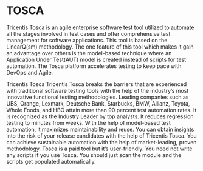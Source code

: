 # TOSCA
Tricentis Tosca is an agile enterprise software test tool utilized to automate all the stages involved in test cases and offer comprehensive test management for software applications. This tool is based on the LinearQ(sm) methodology. The one feature of this tool which makes it gain an advantage over others is the model-based technique where an Application Under Test(AUT) model is created instead of scripts for test automation. The Tosca platform accelerates testing to keep pace with DevOps and Agile.

Tricentis Tosca
Tricentis Tosca breaks the barriers that are experienced with traditional software testing tools with the help of the industry’s most innovative functional testing methodologies. 
Leading companies such as UBS, Orange, Lexmark, Deutsche Bank, Starbucks, BMW, Allianz, Toyota, Whole Foods, and HBO attain more than 90 percent test automation rates.
It is recognized as the Industry Leader by top analysts.
It reduces regression testing to minutes from weeks.
With the help of model-based test automation, it maximizes maintainability and reuse.
You can obtain insights into the risk of your release candidates with the help of Tricentis Tosca.
You can achieve sustainable automation with the help of market-leading, proven methodology.
Tosca is a paid tool but it’s user-friendly. You need not write any scripts if you use Tosca. You should just scan the module and the scripts get populated automatically. 
